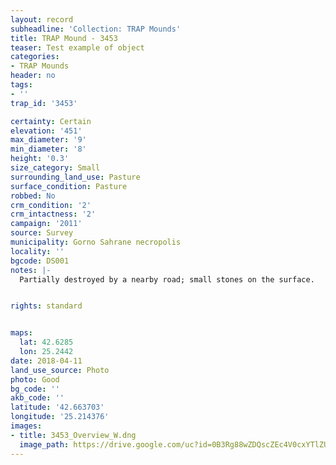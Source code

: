 ```yaml
---
layout: record
subheadline: 'Collection: TRAP Mounds'
title: TRAP Mound - 3453
teaser: Test example of object
categories:
- TRAP Mounds
header: no
tags:
- ''
trap_id: '3453'

certainty: Certain
elevation: '451'
max_diameter: '9'
min_diameter: '8'
height: '0.3'
size_category: Small
surrounding_land_use: Pasture
surface_condition: Pasture
robbed: No
crm_condition: '2'
crm_intactness: '2'
campaign: '2011'
source: Survey
municipality: Gorno Sahrane necropolis
locality: ''
bgcode: DS001
notes: |-
  Partially destroyed by a nearby road; small stones on the surface.


rights: standard


maps:
  lat: 42.6285
  lon: 25.2442
date: 2018-04-11
land_use_source: Photo
photo: Good
bg_code: ''
akb_code: ''
latitude: '42.663703'
longitude: '25.214376'
images:
- title: 3453_Overview_W.dng
  image_path: https://drive.google.com/uc?id=0B3Rg88wZDQscZEc4V0cxYTlZUHc
---
```

